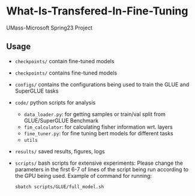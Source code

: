 # What-Is-Transfered-In-Fine-Tuning
UMass-Microsoft Spring23 Project

## Usage 

- `checkpoints/` contain fine-tuned models

- `checkpoints/` contains fine-tuned models

- `configs/` contains the configurations being used to train the GLUE and SuperGLUE tasks

- `code/` python scripts for analysis 
  - `data_loader.py`: for getting samples or train/val split from GLUE/SuperGLUE Benchmark 
  - `fim_calculator`: for calculating fisher information wrt. layers
  - `fine_tuner.py`: for fine tuning bert models for different tasks
  - `utils`

- `results/` saved results, figures, logs
  
- `scripts/` bash scripts for extensive experiments: Please change the parameters in the first 6-7 of lines of the script being run according to the GPU being used. Example of command for running: 

      sbatch scripts/GLUE/full_model.sh
